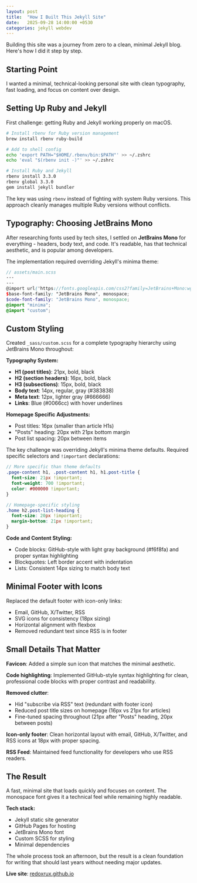 ```yaml
---
layout: post
title:  "How I Built This Jekyll Site"
date:   2025-09-28 14:00:00 +0530
categories: jekyll webdev
---
```


Building this site was a journey from zero to a clean, minimal Jekyll blog. Here's how I did it step by step.

## Starting Point

I wanted a minimal, technical-looking personal site with clean typography, fast loading, and focus on content over design.

## Setting Up Ruby and Jekyll

First challenge: getting Ruby and Jekyll working properly on macOS.

```bash
# Install rbenv for Ruby version management
brew install rbenv ruby-build

# Add to shell config
echo 'export PATH="$HOME/.rbenv/bin:$PATH"' >> ~/.zshrc
echo 'eval "$(rbenv init -)"' >> ~/.zshrc

# Install Ruby and Jekyll
rbenv install 3.3.0
rbenv global 3.3.0
gem install jekyll bundler
```

The key was using `rbenv` instead of fighting with system Ruby versions. This approach cleanly manages multiple Ruby versions without conflicts.

## Typography: Choosing JetBrains Mono

After researching fonts used by tech sites, I settled on **JetBrains Mono** for everything - headers, body text, and code. It's readable, has that technical aesthetic, and is popular among developers.

The implementation required overriding Jekyll's minima theme:

```scss
// assets/main.scss
---
---
@import url('https://fonts.googleapis.com/css2?family=JetBrains+Mono:wght@400;700&display=swap');
$base-font-family: "JetBrains Mono", monospace;
$code-font-family: "JetBrains Mono", monospace;
@import "minima";
@import "custom";
```

## Custom Styling

Created `_sass/custom.scss` for a complete typography hierarchy using JetBrains Mono throughout:

**Typography System:**
- **H1 (post titles)**: 21px, bold, black
- **H2 (section headers)**: 16px, bold, black  
- **H3 (subsections)**: 15px, bold, black
- **Body text**: 14px, regular, gray (#383838)
- **Meta text**: 12px, lighter gray (#666666)
- **Links**: Blue (#0066cc) with hover underlines

**Homepage Specific Adjustments:**
- Post titles: 16px (smaller than article H1s)
- "Posts" heading: 20px with 21px bottom margin
- Post list spacing: 20px between items

The key challenge was overriding Jekyll's minima theme defaults. Required specific selectors and `!important` declarations:

```scss
// More specific than theme defaults
.page-content h1, .post-content h1, h1.post-title {
  font-size: 21px !important;
  font-weight: 700 !important;
  color: #000000 !important;
}

// Homepage-specific styling
.home h2.post-list-heading {
  font-size: 20px !important;
  margin-bottom: 21px !important;
}
```

**Code and Content Styling:**
- Code blocks: GitHub-style with light gray background (#f6f8fa) and proper syntax highlighting
- Blockquotes: Left border accent with indentation
- Lists: Consistent 14px sizing to match body text

## Minimal Footer with Icons

Replaced the default footer with icon-only links:

- Email, GitHub, X/Twitter, RSS
- SVG icons for consistency (18px sizing)
- Horizontal alignment with flexbox
- Removed redundant text since RSS is in footer

## Small Details That Matter

**Favicon**: Added a simple sun icon that matches the minimal aesthetic.

**Code highlighting**: Implemented GitHub-style syntax highlighting for clean, professional code blocks with proper contrast and readability.

**Removed clutter**: 
- Hid "subscribe via RSS" text (redundant with footer icon)
- Reduced post title sizes on homepage (16px vs 21px for articles)
- Fine-tuned spacing throughout (21px after "Posts" heading, 20px between posts)

**Icon-only footer**: Clean horizontal layout with email, GitHub, X/Twitter, and RSS icons at 18px with proper spacing.

**RSS Feed**: Maintained feed functionality for developers who use RSS readers.

## The Result

A fast, minimal site that loads quickly and focuses on content. The monospace font gives it a technical feel while remaining highly readable.

**Tech stack:**
- Jekyll static site generator
- GitHub Pages for hosting  
- JetBrains Mono font
- Custom SCSS for styling
- Minimal dependencies

The whole process took an afternoon, but the result is a clean foundation for writing that should last years without needing major updates.

**Live site**: [redoxrux.github.io](https://redoxrux.github.io)